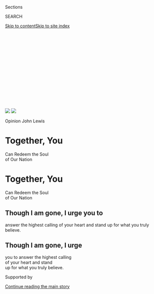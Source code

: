 <div id="app">

<div>

<div>

<div>

<div class="NYTAppHideMasthead css-ikk3s8 e1suatyy0">

<div class="section css-133zg39 e1suatyy2">

<div class="css-eph4ug er09x8g0">

<div class="css-6n7j50">

</div>

<span class="css-1dv1kvn">Sections</span>

<div class="css-10488qs">

<span class="css-1dv1kvn">SEARCH</span>

</div>

[Skip to content](#site-content)[Skip to site
index](#site-index)

</div>

<div class="css-10698na e1huz5gh0">

</div>

</div>

</div>

</div>

<div data-aria-hidden="false">

<div id="site-content" data-role="main">

<div>

<div class="css-1aor85t" style="opacity:0.000000001;z-index:-1;visibility:hidden">

<div class="css-1hqnpie">

<div class="css-epjblv">

<span class="css-17xtcya">[Opinion](/section/opinion)</span><span class="css-x15j1o">|</span><span class="css-fwqvlz">John
Lewis: Together, You Can Redeem the Soul of Our
Nation</span>

</div>

<div class="css-k008qs">

<div class="css-1iwv8en">

<span class="css-18z7m18"></span>

<div>

</div>

</div>

<span class="css-1n6z4y">https://nyti.ms/2P6qaku</span>

<div class="css-1705lsu">

<div class="css-4xjgmj">

<div class="css-4skfbu" data-role="toolbar" data-aria-label="Social Media Share buttons, Save button, and Comments Panel with current comment count" data-testid="share-tools">

  - 
  - 
  - 
  - 
    
    <div class="css-6n7j50">
    
    </div>

  - 
  - 

</div>

</div>

</div>

</div>

</div>

</div>

<div class="section meteredContent css-1r7ky0e" name="articleBody" itemprop="articleBody">

<div id="opheader" class="section interactive-content interactive-size-scoop css-1tqs9x0" data-id="100000007239306">

<div class="css-17ih8de interactive-body" data-sourceid="100000007239306">

<div id="opheader" class="custom-header">

<div class="customheader-art art-wrapper">

![](https://static01.graylady3jvrrxbe.onion/newsgraphics/2020/07/14/op-header/c998714d96ba195218174d25716062b22597e147/h_14047247.jpg)
![](https://static01.graylady3jvrrxbe.onion/newsgraphics/2020/07/14/op-header/c998714d96ba195218174d25716062b22597e147/h_14047247.jpg)

</div>

<div class="headline-wrapper">

<span class="opinion-label"> Opinion </span> <span class="byline-label">
John Lewis
</span>

<div class="underline">

</div>

# Together, You  
Can Redeem the Soul  
of Our Nation

# Together, You  
Can Redeem the Soul  
of Our Nation

## Though I am gone, I urge you to  
answer the highest calling of your heart and stand up for what you truly believe.

## Though I am gone, I urge  
you to answer the highest calling  
of your heart and stand  
up for what you truly believe.

</div>

</div>

</div>

</div>

<div>

<div id="sponsor-wrapper" class="css-1hyfx7x">

<div id="sponsor-slug" class="css-19vbshk">

Supported by

</div>

[Continue reading the main
story](#after-sponsor)

<div id="sponsor" class="ad sponsor-wrapper" style="text-align:center;height:100%;display:block">

</div>

<div id="after-sponsor">

</div>

</div>

<div class="css-186x18t">

</div>

<div class="css-1vkm6nb ehdk2mb0">

# John Lewis: Together, You Can Redeem the Soul of Our Nation

</div>

Though I may not be here with you, I urge you to answer the highest
calling of your heart and stand up for what you truly believe.

<div class="css-18e8msd">

<div class="css-vp77d3 epjyd6m0">

<div class="css-1baulvz">

By <span class="css-1baulvz last-byline" itemprop="name">John
Lewis</span>

<div class="css-8atqhb">

Mr. Lewis, the civil rights leader who died on July 17, wrote this essay
shortly before his death, to be published upon the day of his
[funeral](https://www.nytimes3xbfgragh.onion/2020/07/30/us/john-lewis-live-funeral.html).

</div>

</div>

</div>

  - July 30,
    2020

  - 
    
    <div class="css-4xjgmj">
    
    <div class="css-pvvomx" data-role="toolbar" data-aria-label="Social Media Share buttons, Save button, and Comments Panel with current comment count" data-testid="share-tools">
    
      - 
      - 
      - 
      - 
        
        <div class="css-6n7j50">
        
        </div>
    
      - 
      - 
    
    </div>
    
    </div>

</div>

<div class="css-mdjrty">

[Leer en
español](https://www.nytimes3xbfgragh.onion/es/2020/07/30/espanol/opinion/john-lewis-derechos-civiles.html "Read in Spanish")

</div>

</div>

<div class="css-1fanzo5 StoryBodyCompanionColumn">

<div class="css-53u6y8">

**W**hile my time here has now come to an end, I want you to know that
in the last days and hours of my life you inspired me. You filled me
with hope about the next chapter of the great American story when you
used your power to make a difference in our society. Millions of people
motivated simply by human compassion laid down the burdens of division.
Around the country and the world you set aside race, class, age,
language and nationality to demand respect for human dignity.

That is why I had to visit Black Lives Matter Plaza in Washington,
though I was admitted to the hospital the following day. I just had to
see and feel it for myself that, after many years of silent witness, the
truth is still marching on.

Emmett Till was my George Floyd. He was my Rayshard Brooks, Sandra Bland
and Breonna Taylor. He was 14 when he was killed, and I was only 15
years old at the time. I will never ever forget the moment when it
became so clear that he could easily have been me. In those days, fear
constrained us like an imaginary prison, and troubling thoughts of
potential brutality committed for no understandable reason were the
bars.

</div>

</div>

<div class="audioFigureHeading">

### Listen to This Op-Ed

<span class="css-16qbtva">Audio Recording by Audm</span>

</div>

<div class="css-qe9gm7">

<div>

</div>

</div>

<div class="css-1fanzo5 StoryBodyCompanionColumn">

<div class="css-53u6y8">

Though I was surrounded by two loving parents, plenty of brothers,
sisters and cousins, their love could not protect me from the unholy
oppression waiting just outside that family circle. Unchecked,
unrestrained violence and government-sanctioned terror had the power to
turn a simple stroll to the store for some Skittles or an innocent
morning jog down a lonesome country road into a nightmare. If we are to
survive as one unified nation, we must discover what so readily takes
root in our hearts that could rob Mother Emanuel Church in South
Carolina of her brightest and best, shoot unwitting concertgoers in Las
Vegas and choke to death the hopes and dreams of a gifted violinist like
Elijah McClain.

Like so many young people today, I was searching for a way out, or some
might say a way in, and then I heard the voice of Dr. Martin Luther King
Jr. on an old radio. He was talking about the philosophy and discipline
of nonviolence. He said we are all complicit when we tolerate injustice.
He said it is not enough to say it will get better by and by. He said
each of us has a moral obligation to stand up, speak up and speak out.
When you see something that is not right, you must say something. You
must do something. Democracy is not a state. It is an act, and each
generation must do its part to help build what we called the Beloved
Community, a nation and world society at peace with itself.

Ordinary people with extraordinary vision can redeem the soul of America
by getting in what I call good trouble, necessary trouble. Voting and
participating in the democratic process are key. The vote is the most
powerful nonviolent change agent you have in a democratic society. You
must use it because it is not guaranteed. You can lose it.

You must also study and learn the lessons of history because humanity
has been involved in this soul-wrenching, existential struggle for a
very long time. People on every continent have stood in your shoes,
through decades and centuries before you. The truth does not change, and
that is why the answers worked out long ago can help you find solutions
to the challenges of our time. Continue to build union between movements
stretching across the globe because we must put away our willingness to
profit from the exploitation of others.

Though I may not be here with you, I urge you to answer the highest
calling of your heart and stand up for what you truly believe. In my
life I have done all I can to demonstrate that the way of peace, the way
of love and nonviolence is the more excellent way. Now it is your turn
to let freedom ring.

When historians pick up their pens to write the story of the 21st
century, let them say that it was your generation who laid down the
heavy burdens of hate at last and that peace finally triumphed over
violence, aggression and war. So I say to you, walk with the wind,
brothers and sisters, and let the spirit of peace and the power of
everlasting love be your guide.

-----

John Lewis, the civil rights leader and congressman who died on July 17,
wrote this essay shortly before his death.

</div>

</div>

<div>

</div>

<div class="css-1fanzo5 StoryBodyCompanionColumn">

<div class="css-53u6y8">

*The Times is committed to publishing* [*a diversity of
letters*](https://slack-redir.net/link?url=https%3A%2F%2Fwww.nytimes3xbfgragh.onion%2F2019%2F01%2F31%2Fopinion%2Fletters%2Fletters-to-editor-new-york-times-women.html)
*to the editor. We’d like to hear what you think about this or any of
our articles. Here are some*
[*tips*](https://slack-redir.net/link?url=https%3A%2F%2Fhelp.nytimes3xbfgragh.onion%2Fhc%2Fen-us%2Farticles%2F115014925288-How-to-submit-a-letter-to-the-editor)*.
And here’s our email:*
[*letters@NYTimes.com*](mailto:letters@NYTimes.com)*.*

*Follow The New York Times Opinion section on*
[*Facebook*](https://slack-redir.net/link?url=https%3A%2F%2Fwww.facebookcorewwwi.onion%2Fnytopinion)*,*
[*Twitter
(@NYTopinion)*](https://slack-redir.net/link?url=http%3A%2F%2Ftwitter.com%2FNYTOpinion)
*and*
[*Instagram*](https://slack-redir.net/link?url=https%3A%2F%2Fwww.instagram.com%2Fnytopinion%2F)*.*

*Photograph of John Lewis by David Deal/Redux*

</div>

</div>

</div>

<div>

</div>

<div>

</div>

<div>

</div>

<div>

<div id="bottom-wrapper" class="css-1ede5it">

<div id="bottom-slug" class="css-l9onyx">

Advertisement

</div>

[Continue reading the main
story](#after-bottom)

<div id="bottom" class="ad bottom-wrapper" style="text-align:center;height:100%;display:block;min-height:90px">

</div>

<div id="after-bottom">

</div>

</div>

</div>

</div>

</div>

## Site Index

<div>

</div>

## Site Information Navigation

  - [© <span>2020</span> <span>The New York Times
    Company</span>](https://help.nytimes3xbfgragh.onion/hc/en-us/articles/115014792127-Copyright-notice)

<!-- end list -->

  - [NYTCo](https://www.nytco.com/)
  - [Contact
    Us](https://help.nytimes3xbfgragh.onion/hc/en-us/articles/115015385887-Contact-Us)
  - [Work with us](https://www.nytco.com/careers/)
  - [Advertise](https://nytmediakit.com/)
  - [T Brand Studio](http://www.tbrandstudio.com/)
  - [Your Ad
    Choices](https://www.nytimes3xbfgragh.onion/privacy/cookie-policy#how-do-i-manage-trackers)
  - [Privacy](https://www.nytimes3xbfgragh.onion/privacy)
  - [Terms of
    Service](https://help.nytimes3xbfgragh.onion/hc/en-us/articles/115014893428-Terms-of-service)
  - [Terms of
    Sale](https://help.nytimes3xbfgragh.onion/hc/en-us/articles/115014893968-Terms-of-sale)
  - [Site
    Map](https://spiderbites.nytimes3xbfgragh.onion)
  - [Help](https://help.nytimes3xbfgragh.onion/hc/en-us)
  - [Subscriptions](https://www.nytimes3xbfgragh.onion/subscription?campaignId=37WXW)

</div>

</div>

</div>

</div>
